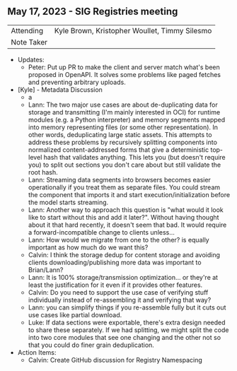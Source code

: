 ## May 17, 2023 - SIG Registries meeting

|          |      | 
| -------- | -------- |
| Attending  | Kyle Brown, Kristopher Woullet, Timmy Silesmo
| Note Taker | 

* Updates:
    * Peter: Put up PR to make the client and server match what's been proposed in OpenAPI. It solves some problems like paged fetches and preventing arbitrary uploads.
* [Kyle] - Metadata Discussion
    * a
    * Lann: The two major use cases are about de-duplicating data for storage and transmitting (I'm mainly interested in OCI) for runtime modules (e.g. a Python interpreter) and memory segments mapped into memory representing files (or some other representation). In other words, deduplicating large static assets. This attempts to address these problems by recursively splitting components into normalized content-addressed forms that give a deterministic top-level hash that validates anything. This lets you (but doesn't require you) to split out sections you don't care about but still validate the root hash.
    * Lann: Streaming data segments into browsers becomes easier operationally if you treat them as separate files. You could stream the component that imports it and start execution/initialization before the model starts streaming.
    * Lann: Another way to approach this question is "what would it look like to start without this and add it later?". Without having thought about it that hard recently, it doesn't seem that bad. It would require a forward-incompatible change to clients unless...
    * Lann: How would we migrate from one to the other? is equally important as how much do we want this?
    * Calvin: I think the storage dedup for content storage and avoiding clients downloading/publishing more data was important to Brian/Lann?
    * Lann: It is 100% storage/transmission optimization... or they're at least the justification for it even if it provides other features.
    * Calvin: Do you need to support the use case of verifying stuff individually instead of re-assembling it and verifying that way?
    * Lann: you can simplify things if you re-assemble fully but it cuts out use cases like partial download.
    * Luke: If data sections were exportable, there's extra design needed to share these separately. If we had splitting, we might split the code into two core modules that see one changing and the other not so that you could do finer grain deduplication.
* Action Items:
    * Calvin: Create GitHub discussion for Registry Namespacing
